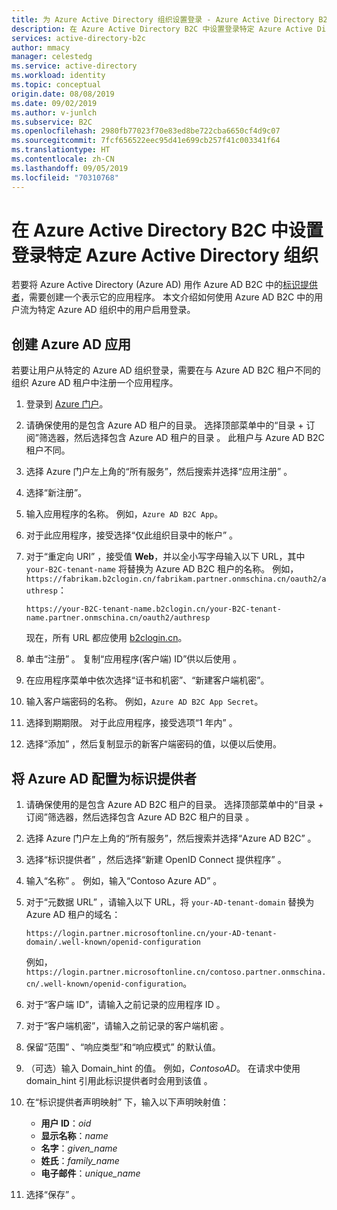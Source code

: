 ```yaml
---
title: 为 Azure Active Directory 组织设置登录 - Azure Active Directory B2C
description: 在 Azure Active Directory B2C 中设置登录特定 Azure Active Directory 组织。
services: active-directory-b2c
author: mmacy
manager: celestedg
ms.service: active-directory
ms.workload: identity
ms.topic: conceptual
origin.date: 08/08/2019
ms.date: 09/02/2019
ms.author: v-junlch
ms.subservice: B2C
ms.openlocfilehash: 2980fb77023f70e83ed8be722cba6650cf4d9c07
ms.sourcegitcommit: 7fcf656522eec95d41e699cb257f41c003341f64
ms.translationtype: HT
ms.contentlocale: zh-CN
ms.lasthandoff: 09/05/2019
ms.locfileid: "70310768"
---
```

# <a name="set-up-sign-in-for-a-specific-azure-active-directory-organization-in-azure-active-directory-b2c"></a>在 Azure Active Directory B2C 中设置登录特定 Azure Active Directory 组织

若要将 Azure Active Directory (Azure AD) 用作 Azure AD B2C 中的[标识提供者](active-directory-b2c-reference-oauth-code.md)，需要创建一个表示它的应用程序。 本文介绍如何使用 Azure AD B2C 中的用户流为特定 Azure AD 组织中的用户启用登录。

## <a name="create-an-azure-ad-app"></a>创建 Azure AD 应用

若要让用户从特定的 Azure AD 组织登录，需要在与 Azure AD B2C 租户不同的组织 Azure AD 租户中注册一个应用程序。

1. 登录到 [Azure 门户](https://portal.azure.cn)。
2. 请确保使用的是包含 Azure AD 租户的目录。 选择顶部菜单中的“目录 + 订阅”筛选器，然后选择包含 Azure AD 租户的目录  。 此租户与 Azure AD B2C 租户不同。
3. 选择 Azure 门户左上角的“所有服务”，然后搜索并选择“应用注册”   。
4. 选择“新注册”。 
5. 输入应用程序的名称。 例如，`Azure AD B2C App`。
6. 对于此应用程序，接受选择“仅此组织目录中的帐户”  。
7. 对于“重定向 URI”  ，接受值 **Web**，并以全小写字母输入以下 URL，其中 `your-B2C-tenant-name` 将替换为 Azure AD B2C 租户的名称。 例如，`https://fabrikam.b2clogin.cn/fabrikam.partner.onmschina.cn/oauth2/authresp`：

    ```
    https://your-B2C-tenant-name.b2clogin.cn/your-B2C-tenant-name.partner.onmschina.cn/oauth2/authresp
    ```

    现在，所有 URL 都应使用 [b2clogin.cn](b2clogin.md)。

8. 单击“注册”  。 复制“应用程序(客户端) ID”供以后使用  。
9. 在应用程序菜单中依次选择“证书和机密”、“新建客户端机密”。  
10. 输入客户端密码的名称。 例如，`Azure AD B2C App Secret`。
11. 选择到期期限。 对于此应用程序，接受选项“1 年内”  。
12. 选择“添加”  ，然后复制显示的新客户端密码的值，以便以后使用。

## <a name="configure-azure-ad-as-an-identity-provider"></a>将 Azure AD 配置为标识提供者

1. 请确保使用的是包含 Azure AD B2C 租户的目录。 选择顶部菜单中的“目录 + 订阅”筛选器，然后选择包含 Azure AD B2C 租户的目录  。
1. 选择 Azure 门户左上角的“所有服务”，然后搜索并选择“Azure AD B2C”   。
1. 选择“标识提供者”  ，然后选择“新建 OpenID Connect 提供程序”  。
1. 输入“名称”  。 例如，输入“Contoso Azure AD”  。
1. 对于“元数据 URL”  ，请输入以下 URL，将 `your-AD-tenant-domain` 替换为 Azure AD 租户的域名：

    ```
    https://login.partner.microsoftonline.cn/your-AD-tenant-domain/.well-known/openid-configuration
    ```

    例如，`https://login.partner.microsoftonline.cn/contoso.partner.onmschina.cn/.well-known/openid-configuration`。

1. 对于“客户端 ID”，请输入之前记录的应用程序 ID  。
1. 对于“客户端机密”，请输入之前记录的客户端机密  。
1. 保留“范围”  、“响应类型”和“响应模式”   的默认值。
1. （可选）输入  Domain_hint 的值。 例如，*ContosoAD*。 在请求中使用 domain_hint 引用此标识提供者时会用到该值  。
1. 在“标识提供者声明映射”  下，输入以下声明映射值：

    * **用户 ID**：*oid*
    * **显示名称**：*name*
    * **名字**：*given_name*
    * **姓氏**：*family_name*
    * **电子邮件**：*unique_name*

1. 选择“保存”  。

<!-- Update_Description: wording update -->